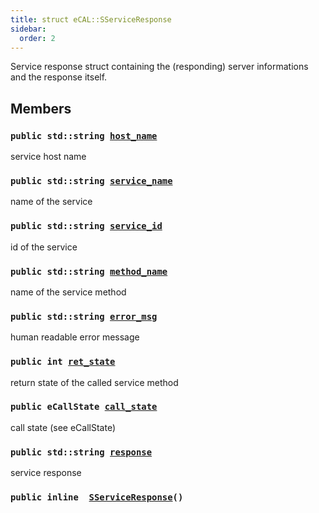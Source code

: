 ```yaml
---
title: struct eCAL::SServiceResponse
sidebar:
  order: 2
---
```


Service response struct containing the (responding) server informations and the response itself.

## Members

### `public std::string `[`host_name`](#d9/d0b/structeCAL_1_1SServiceResponse_1ad1cd1e74d12cee998fcab4226534399a) 

service host name

### `public std::string `[`service_name`](#d9/d0b/structeCAL_1_1SServiceResponse_1a9b6fb7b7e1885aec2ca18368c2ac19d0) 

name of the service

### `public std::string `[`service_id`](#d9/d0b/structeCAL_1_1SServiceResponse_1afbe2e90710813b4b060877b71219322f) 

id of the service

### `public std::string `[`method_name`](#d9/d0b/structeCAL_1_1SServiceResponse_1a178191367bece834315b14f023d70d70) 

name of the service method

### `public std::string `[`error_msg`](#d9/d0b/structeCAL_1_1SServiceResponse_1ad71f76163dad8608aee04feabe59bd33) 

human readable error message

### `public int `[`ret_state`](#d9/d0b/structeCAL_1_1SServiceResponse_1a4e7b663e558bb7b9384977be941f3b53) 

return state of the called service method

### `public eCallState `[`call_state`](#d9/d0b/structeCAL_1_1SServiceResponse_1ace6e253d71df73ea0a9fc0a88aabafa2) 

call state (see eCallState)

### `public std::string `[`response`](#d9/d0b/structeCAL_1_1SServiceResponse_1aa8eaab321aea72f058de01908ce2585d) 

service response

### `public inline  `[`SServiceResponse`](#d9/d0b/structeCAL_1_1SServiceResponse_1a427fabf98b2becd698f6860434988ecd)`()` 

